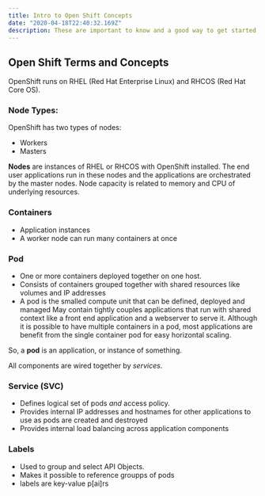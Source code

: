 ```yaml
---
title: Intro to Open Shift Concepts
date: "2020-04-18T22:40:32.169Z"
description: These are important to know and a good way to get started.
---
```


## Open Shift Terms and Concepts

OpenShift runs on RHEL (Red Hat Enterprise Linux) and RHCOS (Red Hat Core OS).

### Node Types:

OpenShift has two types of nodes:

- Workers
- Masters

<b>Nodes</b> are instances of RHEL or RHCOS with OpenShift installed. The end user applications run in these nodes and the applications are orchestrated by the master nodes. Node capacity is related to memory and CPU of underlying resources.

### Containers

- Application instances
- A worker node can run many containers at once

### Pod

- One or more containers deployed together on one host.
- Consists of containers grouped together with shared resources like volumes and IP addresses
- A pod is the smalled compute unit that can be defined, deployed and managed
  May contain tightly couples applications that run with shared context like a front end application and a webserver to serve it. Although it is possible to have multiple containers in a pod, most applications are benefit from the single container pod for easy horizontal scaling.

So, a **pod** is an application, or instance of something.

All components are wired together by <i>services</i>.

### Service (SVC)

- Defines logical set of pods <i>and</i> access policy.
- Provides internal IP addresses and hostnames for other applications to use as pods are created and destroyed
- Provides internal load balancing across application components

### Labels

- Used to group and select API Objects.
- Makes it possible to reference groupps of pods
- labels are key-value p[ai]rs
